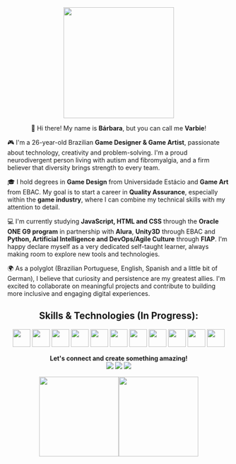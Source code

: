 <div align="center">
<img src="https://i.postimg.cc/19Pgb6wH/octocat-1753417737911.png" width="250">

👋 Hi there! My name is <b>Bárbara</b>, but you can call me <b>Varbie</b>!</div>

🎮 I'm a 26-year-old Brazilian **Game Designer & Game Artist**, passionate about technology, creativity and problem-solving. I'm a proud neurodivergent person living with autism and fibromyalgia, and a firm believer that diversity brings strength to every team.

🎓 I hold degrees in **Game Design** from Universidade Estácio and **Game Art** from EBAC. My goal is to start a career in **Quality Assurance**, especially within the **game industry**, where I can combine my technical skills with my attention to detail.

💻 I'm currently studying **JavaScript, HTML and CSS** through the **Oracle ONE G9 program** in partnership with **Alura**, **Unity3D** through EBAC and **Python, Artificial Intelligence and DevOps/Agile Culture** through **FIAP**. I'm happy declare myself as a very dedicated self-taught learner, always making room to explore new tools and technologies.

🌍 As a polyglot (Brazilian Portuguese, English, Spanish and a little bit of German), I believe that curiosity and persistence are my greatest allies. I'm excited to collaborate on meaningful projects and contribute to building more inclusive and engaging digital experiences.

<div align="center">

## Skills & Technologies (In Progress):

<img src="https://cdn.jsdelivr.net/gh/devicons/devicon@latest/icons/csharp/csharp-original.svg" width="40" height="40"/> <img src="https://cdn.jsdelivr.net/gh/devicons/devicon@latest/icons/javascript/javascript-original.svg" width="40" height="40"/> <img src="https://cdn.jsdelivr.net/gh/devicons/devicon@latest/icons/python/python-original.svg" width="40" height="40"/> <img src="https://cdn.jsdelivr.net/gh/devicons/devicon@latest/icons/azuresqldatabase/azuresqldatabase-original.svg" width="40" height="40"/> <img src="https://cdn.jsdelivr.net/gh/devicons/devicon@latest/icons/html5/html5-original.svg" width="40" height="40"/> <img src="https://cdn.jsdelivr.net/gh/devicons/devicon@latest/icons/css3/css3-original.svg" width="40" height="40"/> <img src="https://cdn.jsdelivr.net/gh/devicons/devicon@latest/icons/selenium/selenium-original.svg" width="40" height="40"/> <img src="https://cdn.jsdelivr.net/gh/devicons/devicon@latest/icons/cypressio/cypressio-original.svg" width="40" height="40"/> <img src="https://cdn.jsdelivr.net/gh/devicons/devicon@latest/icons/photoshop/photoshop-original.svg" width="40" height="40"/> <img src="https://cdn.jsdelivr.net/gh/devicons/devicon@latest/icons/blender/blender-original.svg" width="40" height="40"/> <img src="https://cdn.jsdelivr.net/gh/devicons/devicon@latest/icons/unity/unity-original.svg" width="40" height="40"/>

<b>Let's connect and create something amazing!</b>
<br>
<a href="https://www.facebook.com/fokkenvarbie"><img src="https://camo.githubusercontent.com/46e665d1f79a322cd3171a8e9767ee983b7c793539587a30e7d5e08de24a7f7c/68747470733a2f2f696d672e736869656c64732e696f2f62616467652f46616365626f6f6b2d2532333138373746322e7376673f6c6f676f3d46616365626f6f6b266c6f676f436f6c6f723d7768697465"></a>   <a href="https://www.instagram.com/fokkenvarbie"><img src="https://camo.githubusercontent.com/c8bd82d89314e366e096370c91aa3551ed65626c3da39b485720548d873d241f/68747470733a2f2f696d672e736869656c64732e696f2f62616467652f496e7374616772616d2d2532334534343035462e7376673f6c6f676f3d496e7374616772616d266c6f676f436f6c6f723d7768697465"></a>   <a href="https://discordapp.com/users/259887762839175169"><img src="https://camo.githubusercontent.com/7c80e7e5644b591e16ef6dd9abdf7bd45c04f25e425cd66760ce1fcecac06262/68747470733a2f2f696d672e736869656c64732e696f2f62616467652f446973636f72642d2532333732383944412e7376673f6c6f676f3d646973636f7264266c6f676f436f6c6f723d7768697465"></a>
<br>
<div>
<a href="https://github.com/fokkenvarbie">
<img loading="lazy" height="180em" src="https://github-readme-stats.vercel.app/api/top-langs/?username=fokkenvarbie&layout=compact&langs_count=7&theme=dracula"/><img loading="lazy" height="180em" src="https://github-readme-stats.vercel.app/api?username=fokkenvarbie&show_icons=true&theme=dracula&include_all_commits=true&count_private=true"/>
